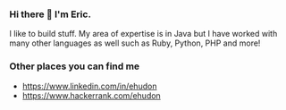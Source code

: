 ### Hi there 👋 I'm Eric. 

I like to build stuff. My area of expertise is in Java but I have worked with many other languages as well such as Ruby, Python, PHP and more!

### Other places you can find me

- https://www.linkedin.com/in/ehudon
- https://www.hackerrank.com/ehudon

